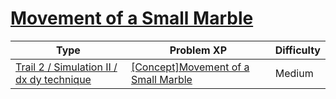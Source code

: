 # [Movement of a Small Marble](https://www.codetree.ai/trails/complete/curated-cards/intro-small-marble-movement)

|Type|Problem XP|Difficulty|
|---|---|---|
|[Trail 2 / Simulation II / dx dy technique](https://www.codetree.ai/trail-info/novice-mid/)|[[Concept]Movement of a Small Marble](https://www.codetree.ai/trails/complete/curated-cards/intro-small-marble-movement/)|Medium|

